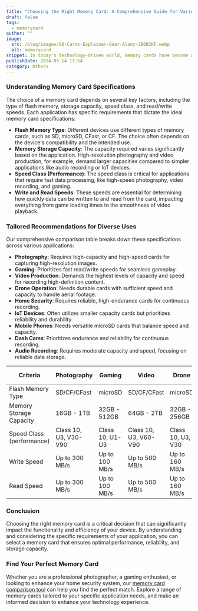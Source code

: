 ```yaml
---
title: "Choosing the Right Memory Card: A Comprehensive Guide for Various Applications"
draft: false
tags:
  - memorycard
author: ""
image:
  src: /blog/images/SD-Cards-Explainer-Gear-Alamy-2B0B2KF.webp
  alt: memorycard
snippet: In today's technology-driven world, memory cards have become an essential component across a wide range of applications. From photography and gaming to home security and IoT devices, selecting the right memory card is crucial for optimal performance and reliability. This guide, accompanied by a detailed comparison table, provides insights into choosing the best memory card for different needs.
publishDate: 2024-05-14 11:54
category: Others
---
```

### **Understanding Memory Card Specifications**

The choice of a memory card depends on several key factors, including the type of flash memory, storage capacity, speed class, and read/write speeds. Each application has specific requirements that dictate the ideal memory card specifications:

- **Flash Memory Type**: Different devices use different types of memory cards, such as SD, microSD, CFast, or CF. The choice often depends on the device's compatibility and the intended use.
- **Memory Storage Capacity**: The capacity required varies significantly based on the application. High-resolution photography and video production, for example, demand larger capacities compared to simpler applications like audio recording or IoT devices.
- **Speed Class (Performance)**: The speed class is critical for applications that require fast data processing, like high-speed photography, video recording, and gaming.
- **Write and Read Speeds**: These speeds are essential for determining how quickly data can be written to and read from the card, impacting everything from game loading times to the smoothness of video playback.

### **Tailored Recommendations for Diverse Uses**

Our comprehensive comparison table breaks down these specifications across various applications:

- **Photography**: Requires high-capacity and high-speed cards for capturing high-resolution images.
- **Gaming**: Prioritizes fast read/write speeds for seamless gameplay.
- **Video Production**: Demands the highest levels of capacity and speed for recording high-definition content.
- **Drone Operation**: Needs durable cards with sufficient speed and capacity to handle aerial footage.
- **Home Security**: Requires reliable, high-endurance cards for continuous recording.
- **IoT Devices**: Often utilizes smaller capacity cards but prioritizes reliability and durability.
- **Mobile Phones**: Needs versatile microSD cards that balance speed and capacity.
- **Dash Cams**: Prioritizes endurance and reliability for continuous recording.
- **Audio Recording**: Requires moderate capacity and speed, focusing on reliable data storage.



| Criteria | Photography | Gaming | Video | Drone | Home Security | IoT | Mobile Phone | Dash Cam | Audio Recording |
| --- | --- | --- | --- | --- | --- | --- | --- | --- | --- |
| Flash Memory Type | SD/CF/CFast | microSD | SD/CF/CFast | microSD | microSD | SD/microSD | microSD | microSD | SD/microSD |
| Memory Storage Capacity | 16GB - 1TB | 32GB - 512GB | 64GB - 2TB | 32GB - 256GB | 32GB - 256GB | 4GB - 64GB | 16GB - 1TB | 32GB - 256GB | 8GB - 128GB |
| Speed Class (performance) | Class 10, U3, V30-V90 | Class 10, U1-U3 | Class 10, U3, V60-V90 | Class 10, U3, V30 | Class 10, U1-U3 | Class 10, U1 | Class 10, U1-U3 | Class 10, U3, V30 | Class 10, U1 |
| Write Speed | Up to 300 MB/s | Up to 100 MB/s | Up to 500 MB/s | Up to 160 MB/s | Up to 90 MB/s | Up to 85 MB/s | Up to 100 MB/s | Up to 100 MB/s | Up to 95 MB/s |
| Read Speed | Up to 300 MB/s | Up to 100 MB/s | Up to 500 MB/s | Up to 160 MB/s | Up to 90 MB/s | Up to 85 MB/s | Up to 100 MB/s | Up to 100 MB/s | Up to 95 MB/s |

### **Conclusion**

Choosing the right memory card is a critical decision that can significantly impact the functionality and efficiency of your device. By understanding and considering the specific requirements of your application, you can select a memory card that ensures optimal performance, reliability, and storage capacity.

### **Find Your Perfect Memory Card**

Whether you are a professional photographer, a gaming enthusiast, or looking to enhance your home security system, our [memory card comparison tool](https://sdprices.com/) can help you find the perfect match. Explore a range of memory cards tailored to your specific application needs, and make an informed decision to enhance your technology experience.
